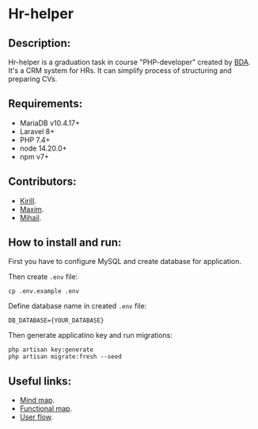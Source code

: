 # Hr-helper

## Description:

Hr-helper is a graduation task in course "PHP-developer" created by [BDA](https://baikaldigitalacademy.ru/).
It's a CRM system for HRs. It can simplify process of structuring and preparing CVs.

## Requirements:

- MariaDB v10.4.17+ 
- Laravel 8+
- PHP 7.4+
- node 14.20.0+
- npm v7+

## Contributors:

- [Kirill](https://github.com/kirilltobola).
- [Maxim](https://github.com/zindmax).
- [Mihail](https://github.com/bluffyaloha).

## How to install and run:

First you have to configure MySQL and create database for application.

Then create `.env` file:

```
cp .env.example .env
```

Define database name in created `.env` file:

```
DB_DATABASE={YOUR_DATABASE}
```

Then generate applicatino key and run migrations:

```
php artisan key:generate
php artisan migrate:fresh --seed
```

## Useful links:

- [Mind map](https://coggle.it/diagram/YU2458XUaSh-OK).
- [Functional map](https://coggle.it/diagram/YU75JcXUaUMXqS).
- [User flow](https://coggle.it/diagram/YU78WmWJes-0Pt).
